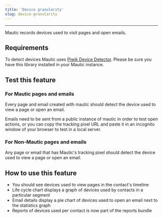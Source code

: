 ```yaml
---
title: 'Device granularity'
slug: device-granularity
---
```


---

Mautic records devices used to visit pages and open emails.

## Requirements

To detect devices Mautic uses [Piwik Device Detector](https://github.com/piwik/device-detector). Please be sure you have this library installed in your Mautic instance.

## Test this feature

### For Mautic pages and emails
Every page and email created with mautic should detect the device used to view a page or open an email. 

Emails need to be sent from a public instance of mautic in order to test open actions, or you can copy the tracking pixel URL and paste it in an incognito window of your browser to test in a local server.

### For Non-Mautic pages and emails
Any page or email that has Mautic's tracking pixel should detect the device used to view a page or open an email.

## How to use this feature
- You should see devices used to view pages in the contact's timeline
- Life cycle chart displays a graph of devices used by contacts in a particular segment
- Email details display a pie chart of devices used to open an email next to the statistics graph
- Reports of devices used per contact is now part of the reports bundle